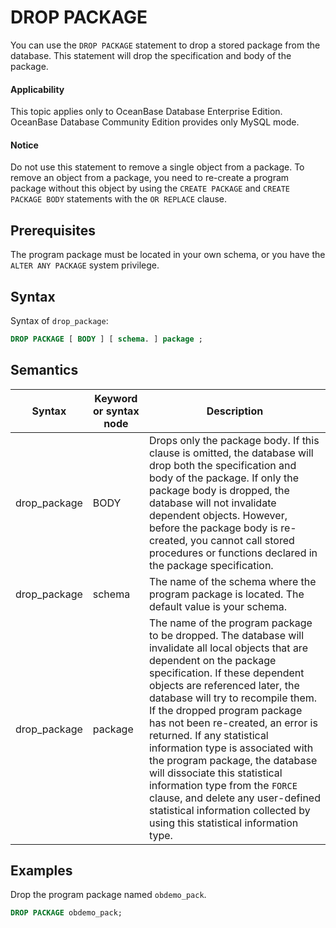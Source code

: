 DROP PACKAGE
=================================

You can use the `DROP PACKAGE` statement to drop a stored package from the database. This statement will drop the specification and body of the package.

<main id="notice" >
    <h4>Applicability</h4>
    <p>This topic applies only to OceanBase Database Enterprise Edition. OceanBase Database Community Edition provides only MySQL mode.
  </main>

<main id="notice" type='notice'>
    <h4>Notice</h4>  
      <p>Do not use this statement to remove a single object from a package. To remove an object from a package, you need to re-create a program package without this object by using the <code>CREATE PACKAGE</code> and <code>CREATE PACKAGE BODY</code> statements with the <code>OR REPLACE</code> clause. </p>
  </main>

Prerequisites
-------------------------

The program package must be located in your own schema, or you have the `ALTER ANY PACKAGE` system privilege.

Syntax
-----------------------

Syntax of `drop_package`:

```sql
DROP PACKAGE [ BODY ] [ schema. ] package ;
```



Semantics
-----------------------



| Syntax       | Keyword or syntax node | Description                                                                                                                                                                                                                                                                                                                                                                                                                                                                                                                                                                                            |
|--------------|------------------------|--------------------------------------------------------------------------------------------------------------------------------------------------------------------------------------------------------------------------------------------------------------------------------------------------------------------------------------------------------------------------------------------------------------------------------------------------------------------------------------------------------------------------------------------------------------------------------------------------------|
| drop_package | BODY                   | Drops only the package body. If this clause is omitted, the database will drop both the specification and body of the package.  If only the package body is dropped, the database will not invalidate dependent objects. However, before the package body is re-created, you cannot call stored procedures or functions declared in the package specification.                                                                                                                                                                                                                                         |
| drop_package | schema                 | The name of the schema where the program package is located. The default value is your schema.                                                                                                                                                                                                                                                                                                                                                                                                                                                                                                         |
| drop_package | package                | The name of the program package to be dropped.  The database will invalidate all local objects that are dependent on the package specification. If these dependent objects are referenced later, the database will try to recompile them. If the dropped program package has not been re-created, an error is returned.  If any statistical information type is associated with the program package, the database will dissociate this statistical information type from the `FORCE` clause, and delete any user-defined statistical information collected by using this statistical information type. |



Examples
-----------------------

Drop the program package named `obdemo_pack`.

```sql
DROP PACKAGE obdemo_pack;
```


